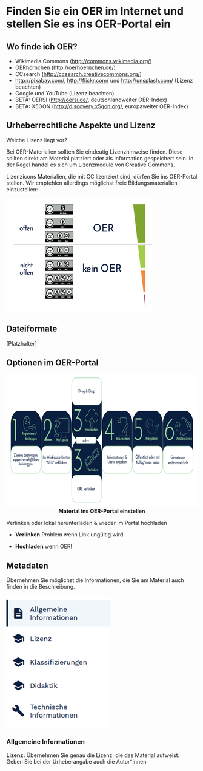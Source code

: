 # Finden Sie ein OER im Internet und stellen Sie es ins OER-Portal ein

## Wo finde ich OER?

* Wikimedia Commons (http://commons.wikimedia.org/)
* OERhörnchen (http://oerhoernchen.de/)
* CCsearch (http://ccsearch.creativecommons.org/)
* http://pixabay.com/, http://flickr.com/ und http://unsplash.com/ (Lizenz beachten)
* Google und YouTube (Lizenz beachten)
* BETA: OERSI (http://oersi.de/, deutschlandweiter OER-Index)
* BETA: X5GON (http://discovery.x5gon.org/, europaweiter OER-Index)

## Urheberrechtliche Aspekte und Lizenz

Welche Lizenz liegt vor?

Bei OER-Materialien sollten Sie eindeutig Lizenzhinweise finden. Diese sollten direkt am Material platziert oder als Information gespeichert sein. In der Regel handel es sich um Lizenzmodule von Creative Commons.

Lizenzicons
Materialien, die mit CC lizenziert sind, dürfen Sie ins OER-Portal stellen. Wir empfehlen allerdings möglichst freie Bildungsmaterialien einzustellen:

<img src="images/CCLizenzen.png" height="300" alt="CCLizenzen"/>

## Dateiformate

[Platzhalter]

## Optionen im OER-Portal

<center><img src="images/OEREinstellen.png" height="350" alt="Anmelden: DNF" titel="Anmelden: DFN"/><br><B>Material ins OER-Portal einstellen</B></center>


Verlinken oder lokal herunterladen & wieder im Portal hochladen

* **Verlinken** Problem wenn Link ungültig wird

* **Hochladen** wenn OER!

## Metadaten

Übernehmen Sie möglichst die Informationen, die Sie am Material auch finden in die Beschreibung.

<img src="images/Metadaten.png" height="350" alt="Metadaten" titel="Metadaten"/>

### Allgemeine Informationen

<B>Lizenz:</B>
Übernehmen Sie genau die Lizenz, die das  Material aufweist. Geben Sie bei der Urheberangabe auch die Autor*innen
